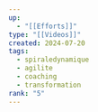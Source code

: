 ```yaml
---
up:
  - "[[Efforts]]"
type: "[[Videos]]"
created: 2024-07-20
tags:
  - spiraledynamique
  - agilite
  - coaching
  - transformation
rank: "5"
---
```



